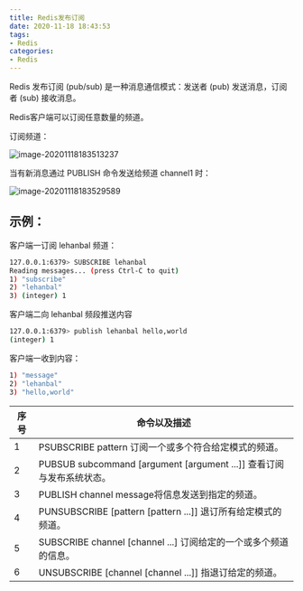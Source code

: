 ```yaml
---
title: Redis发布订阅
date: 2020-11-18 18:43:53
tags:
- Redis
categories:
- Redis
---
```


Redis 发布订阅 (pub/sub) 是一种消息通信模式：发送者 (pub) 发送消息，订阅者 (sub) 接收消息。

Redis客户端可以订阅任意数量的频道。

订阅频道：

![image-20201118183513237](https://gitee.com/lehanbal/blog-image/raw/master/img/image-20201118183513237.png)

当有新消息通过 PUBLISH 命令发送给频道 channel1 时：

![image-20201118183529589](https://gitee.com/lehanbal/blog-image/raw/master/img/image-20201118183529589.png)

## 示例：

客户端一订阅 lehanbal 频道：

```bash
127.0.0.1:6379> SUBSCRIBE lehanbal
Reading messages... (press Ctrl-C to quit)
1) "subscribe"
2) "lehanbal"
3) (integer) 1
```

客户端二向 lehanbal 频段推送内容

```bash
127.0.0.1:6379> publish lehanbal hello,world
(integer) 1
```

客户端一收到内容：

```bash
1) "message"
2) "lehanbal"
3) "hello,world"
```

| 序号 | 命令以及描述                                                 |
| ---- | ------------------------------------------------------------ |
| 1    | PSUBSCRIBE pattern 订阅一个或多个符合给定模式的频道。        |
| 2    | PUBSUB subcommand [argument [argument ...\]] 查看订阅与发布系统状态。 |
| 3    | PUBLISH channel message将信息发送到指定的频道。              |
| 4    | PUNSUBSCRIBE [pattern [pattern ...\]] 退订所有给定模式的频道。 |
| 5    | SUBSCRIBE channel [channel ...\] 订阅给定的一个或多个频道的信息。 |
| 6    | UNSUBSCRIBE [channel [channel ...\]] 指退订给定的频道。      |

